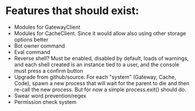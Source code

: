 # Features that should exist:
- Modules for GatewayClient
- Modules for CacheClient. Since it would allow also using other storage options better
- Bot owner command
- Eval command
- Reverse shell? Must be enabled, disabled by default, loads of warnings, and each shell created is an instance tied to a user, and the console must press a confirm button
- Upgrade from github/source. For each "system" (Gateway, Cache, Code), spawn a new process that will wait for the parent to die and then re-call the new process. But for now a simple process.exit() should do.
- Swear word prevention/regex
- Permission check system